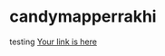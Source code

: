 # candymapperrakhi
testing
[Your link is here](https://docs.google.com/spreadsheets/d/18h9u4FcM_34aWWmjHcnCwr9-s2fxWywaQ_tIXd5wclE/edit?usp=sharing)
